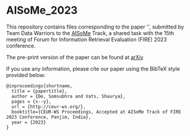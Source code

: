 # AISoMe_2023

This repository contains files corresponding to the paper '', submitted by Team Data Warriors to the [AISoMe](https://sites.google.com/view/aisome/aisome) Track, a shared task with the 15th meeting of Forum for Information Retrieval Evaluation (FIRE) 2023 conference.

The pre-print version of the paper can be found at [arXiv]()

If you use any information, please cite our paper using the BibTeX style provided below:
```
@inproceedings{shortname,
  title = {papertitle},
  author = {De, Somsubhra and Vats, Shaurya},
  pages = {x--y},
  url = {http://ceur-ws.org/},
  booktitle={CEUR-WS Proceedings, Accepted at AISoMe Track of FIRE 2023 Conference, Panjim, India},
  year = {2023}
}
```
